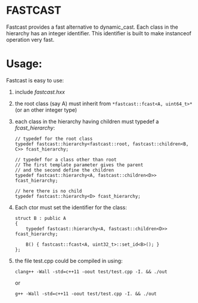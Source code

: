 # FASTCAST

Fastcast provides a fast alternative to dynamic_cast.
Each class in the hierarchy has an integer identifier. This identifier is built to make instanceof operation very fast.

# Usage:

Fastcast is easy to use:

1. include *fastcast.hxx*

2. the root class (say A) must inherit from ```*fastcast::fcast<A, uint64_t>*``` (or an other integer type)

3. each class in the hierarchy having children must typedef a *fcast_hierarchy*:

   ```
   // typedef for the root class
   typedef fastcast::hierarchy<fastcast::root, fastcast::children<B, C>> fcast_hierarchy;
   
   // typedef for a class other than root
   // The first template parameter gives the parent
   // and the second define the children
   typedef fastcast::hierarchy<A, fastcast::children<D>> fcast_hierarchy;

   // here there is no child
   typedef fastcast::hierarchy<D> fcast_hierarchy;
   ```

4. Each ctor must set the identifier for the class:

   ```
   struct B : public A
   {
       typedef fastcast::hierarchy<A, fastcast::children<D>> fcast_hierarchy;
   
       B() { fastcast::fcast<A, uint32_t>::set_id<B>(); }
   };
   ```

5. the file test.cpp could be compiled in using:

   ```
   clang++ -Wall -std=c++11 -oout test/test.cpp -I. && ./out
   ```

   or

   ```
   g++ -Wall -std=c++11 -oout test/test.cpp -I. && ./out
   ```